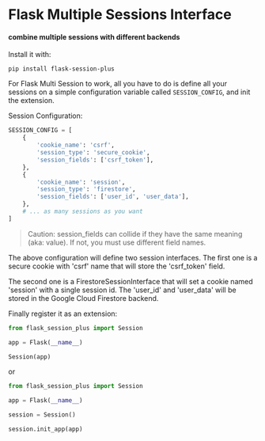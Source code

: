 # Flask Multiple Sessions Interface 

#### combine multiple sessions with different backends


Install it with:

`pip install flask-session-plus`

For Flask Multi Session to work, all you have to do is define all your sessions on a simple configuration variable called `SESSION_CONFIG`, and init the extension.


Session Configuration:

```python
SESSION_CONFIG = [
    {
        'cookie_name': 'csrf',
        'session_type': 'secure_cookie',
        'session_fields': ['csrf_token'],
    },
    {
        'cookie_name': 'session',
        'session_type': 'firestore',
        'session_fields': ['user_id', 'user_data'],
    },
    # ... as many sessions as you want 
]
```

> Caution: session_fields can collide if they have the same meaning (aka: value). If not, you must use different field names.

The above configuration will define two session interfaces.
The first one is a secure cookie with 'csrf' name that will store the 'csrf_token' field.

The second one is a FirestoreSessionInterface that will set a cookie named 'session' with a single session id.
The 'user_id' and 'user_data' will be stored in the Google Cloud Firestore backend.

Finally register it as an extension:

```python
from flask_session_plus import Session

app = Flask(__name__)

Session(app)
```

or

```python
from flask_session_plus import Session

app = Flask(__name__)

session = Session()

session.init_app(app)
```
